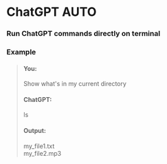 # ChatGPT AUTO

### Run ChatGPT commands directly on terminal

### Example

>#### You:
>Show what's in my current directory
>
>#### ChatGPT: 
>ls
>
>#### Output:
>my_file1.txt  
>my_file2.mp3